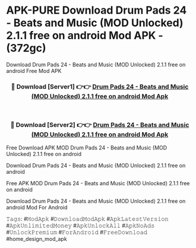 # APK-PURE Download Drum Pads 24 - Beats and Music (MOD Unlocked) 2.1.1 free on android Mod APK - (372gc)
Download Drum Pads 24 - Beats and Music (MOD Unlocked) 2.1.1 free on android Free Mod APK

<div align="center">
<h3>🔴 Download [Server1] 👉👉 <a href="https://apk-comot.site?title=Drum_Pads_24_-_Beats_and_Music_(MOD_Unlocked)_2.1.1_free_on_android">Drum Pads 24 - Beats and Music (MOD Unlocked) 2.1.1 free on android Mod Apk</a></h3><br>

<h3>🔴 Download [Server2] 👉👉 <a href="https://apk-comot.site?title=Drum_Pads_24_-_Beats_and_Music_(MOD_Unlocked)_2.1.1_free_on_android">Drum Pads 24 - Beats and Music (MOD Unlocked) 2.1.1 free on android Mod Apk</a></h3>
</div>


Free Download APK MOD Drum Pads 24 - Beats and Music (MOD Unlocked) 2.1.1 free on android

Download Drum Pads 24 - Beats and Music (MOD Unlocked) 2.1.1 free on android 

Free APK MOD Drum Pads 24 - Beats and Music (MOD Unlocked) 2.1.1 free on android 

Download Drum Pads 24 - Beats and Music (MOD Unlocked) 2.1.1 free on android Mod For Android

𝚃𝚊𝚐𝚜: #𝙼𝚘𝚍𝙰𝚙𝚔 #𝙳𝚘𝚠𝚗𝚕𝚘𝚊𝚍𝙼𝚘𝚍𝙰𝚙𝚔 #𝙰𝚙𝚔𝙻𝚊𝚝𝚎𝚜𝚝𝚅𝚎𝚛𝚜𝚒𝚘𝚗 #𝙰𝚙𝚔𝚄𝚗𝚕𝚒𝚖𝚒𝚝𝚎𝚍𝙼𝚘𝚗𝚎𝚢 #𝙰𝚙𝚔𝚄𝚗𝚕𝚘𝚌𝚔𝙰𝚕𝚕 #𝙰𝚙𝚔𝙽𝚘𝙰𝚍𝚜 #𝚄𝚗𝚕𝚘𝚌𝚔𝙿𝚛𝚎𝚖𝚒𝚞𝚖 #𝙵𝚘𝚛𝙰𝚗𝚍𝚛𝚘𝚒𝚍 #𝙵𝚛𝚎𝚎𝙳𝚘𝚠𝚗𝚕𝚘𝚊𝚍 #home_design_mod_apk